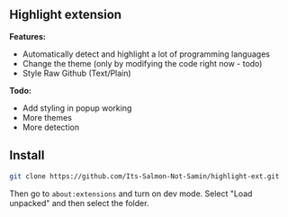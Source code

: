 ## Highlight extension

**Features:**
- Automatically detect and highlight a lot of programming languages
- Change the theme (only by modifying the code right now - todo)
- Style Raw Github (Text/Plain)

**Todo:**
- Add styling in popup working
- More themes
- More detection

## Install

```bash
git clone https://github.com/Its-Salmon-Not-Samin/highlight-ext.git
```

Then go to `about:extensions` and turn on dev mode. Select "Load unpacked" and then select the folder.
